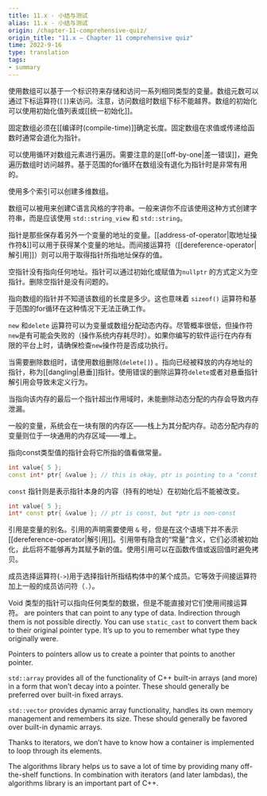 ```yaml
---
title: 11.x - 小结与测试
alias: 11.x - 小结与测试
origin: /chapter-11-comprehensive-quiz/
origin_title: "11.x — Chapter 11 comprehensive quiz"
time: 2022-9-16
type: translation
tags:
- summary
---
```


使用数组可以基于一个标识符来存储和访问一系列相同类型的变量。数组元数可以通过下标运算符(`[]`)来访问。注意，访问数组时数组下标不能越界。数组的初始化可以使用初始化值列表或[[统一初始化]]。

固定数组必须在[[编译时(compile-time)]]确定长度。固定数组在求值或传递给函数时通常会退化为指针。

可以使用循环对数组元素进行遍历。需要注意的是[[off-by-one|差一错误]]，避免遍历数组时访问越界。基于范围的for循环在数组没有退化为指针时是非常有用的。

使用多个索引可以创建多维数组。

数组可以被用来创建C语言风格的字符串。一般来讲你不应该使用这种方式创建字符串，而是应该使用 `std::string_view` 和 `std::string`。

指针是那些保存着另外一个变量的地址的变量。[[address-of-operator|取地址操作符&]]可以用于获得某个变量的地址。而间接运算符（[[dereference-operator|解引用]]）则可以用于取得指针所指地址保存的值。

空指针没有指向任何地址。指针可以通过初始化或赋值为`nullptr` 的方式定义为空指针。删除空指针是没有问题的。

指向数组的指针并不知道该数组的长度是多少。这也意味着 `sizeof()` 运算符和基于范围的for循环在这种情况下无法正确工作。

`new` 和`delete` 运算符可以为变量或数组分配动态内存。尽管概率很低，但操作符`new`是有可能会失败的（操作系统内存耗尽时）。如果你编写的软件运行在内存有限的平台上时，请确保检查`new`操作符是否成功执行。

当需要删除数组时，请使用数组删除(`delete[]`) 。指向已经被释放的内存地址的指针，称为[[dangling|悬垂]]指针。使用错误的删除运算符`delete`或者对悬垂指针解引用会导致未定义行为。

当指向该内存的最后一个指针超出作用域时，未能删除动态分配的内存会导致内存泄漏。

一般的变量，系统会在一块有限的内存区——栈上为其分配内存。动态分配内存的变量则位于一块通用的内存区域——堆上。

指向const类型值的指针会将它所指的值看做常量。

```cpp
int value{ 5 };
const int* ptr{ &value }; // this is okay, ptr is pointing to a "const int"
```

`const` 指针则是表示指针本身的内容（持有的地址）在初始化后不能被改变。

```cpp
int value{ 5 };
int* const ptr{ &value }; // ptr is const, but *ptr is non-const
```

引用是变量的别名。引用的声明需要使用 `&` 号，但是在这个语境下并不表示[[dereference-operator|解引用]]。引用带有隐含的“常量”含义，它们必须被初始化，此后将不能够再为其赋予新的值。使用引用可以在函数传值或返回值时避免拷贝。

成员选择运算符(`->`)用于选择指针所指结构体中的某个成员。它等效于间接运算符加上一般的成员访问符（`.`）。

Void 类型的指针可以指向任何类型的数据，但是不能直接对它们使用间接运算符。 are pointers that can point to any type of data. Indirection through them is not possible directly. You can use `static_cast` to convert them back to their original pointer type. It’s up to you to remember what type they originally were.

Pointers to pointers allow us to create a pointer that points to another pointer.

`std::array` provides all of the functionality of C++ built-in arrays (and more) in a form that won’t decay into a pointer. These should generally be preferred over built-in fixed arrays.

`std::vector` provides dynamic array functionality, handles its own memory management and remembers its size. These should generally be favored over built-in dynamic arrays.

Thanks to iterators, we don’t have to know how a container is implemented to loop through its elements.

The algorithms library helps us to save a lot of time by providing many off-the-shelf functions. In combination with iterators (and later lambdas), the algorithms library is an important part of C++.